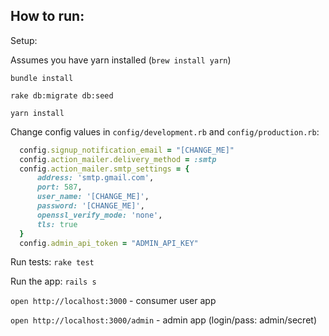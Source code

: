## How to run:
Setup:

Assumes you have yarn installed (`brew install yarn`)

`bundle install`

`rake db:migrate db:seed`

`yarn install`

Change config values in `config/development.rb` and `config/production.rb`:

```ruby
  config.signup_notification_email = "[CHANGE_ME]"
  config.action_mailer.delivery_method = :smtp
  config.action_mailer.smtp_settings = {
      address: 'smtp.gmail.com',
      port: 587,
      user_name: '[CHANGE_ME]',
      password: '[CHANGE_ME]',
      openssl_verify_mode: 'none',
      tls: true
  }
  config.admin_api_token = "ADMIN_API_KEY"
```

Run tests: `rake test`

Run the app: `rails s`


`open http://localhost:3000` - consumer user app

`open http://localhost:3000/admin` - admin app (login/pass: admin/secret)